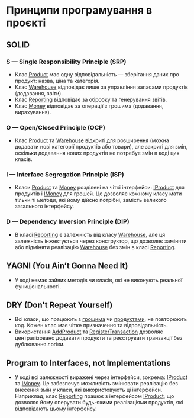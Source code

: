 # Принципи програмування в проєкті

## SOLID
### S — Single Responsibility Principle (SRP)
+ Клас [Product](./Clases/Product.cs) має одну відповідальність — зберігання даних про продукт: назва, ціна та категорія.
+ Клас [Warehouse](./Clases/Warehouse.cs) відповідає лише за управління запасами продуктів (додавання, звіти).
+ Клас [Reporting](./Clases/Reporting.cs) відповідає за обробку та генерування звітів.
+ Клас [Money](./Clases/Money.cs) відповідає за операції з грошима (додавання, вирахування).

### O — Open/Closed Principle (OCP)
+ Клас [Product](./Clases/Product.cs) та [Warehouse](./Clases/Warehouse.cs) відкриті для розширення (можна додавати нові категорії продуктів або товари), але закриті для змін, оскільки додавання нових продуктів не потребує змін в коді цих класів.

### I — Interface Segregation Principle (ISP)
+ Класи [Product](./Clases/Product.cs) та [Money](./Clases/Money.cs) розділені на чіткі інтерфейси: [IProduct](./Clases/IProduct.cs) для продуктів і [IMoney](./Clases/IMoney.cs) для грошей. Це дозволяє кожному класу мати тільки ті методи, які йому дійсно потрібні, замість великого загального інтерфейсу.

### D — Dependency Inversion Principle (DIP)
+ В класі [Reporting](./Clases/Reporting.cs) є залежність від класу [Warehouse](./Clases/Warehouse.cs), але ця залежність інжектується через конструктор, що дозволяє заміняти або підміняти реалізацію [Warehouse](./Clases/Warehouse.cs) без змін в класі [Reporting](./Clases/Reporting.cs).

## YAGNI (You Ain’t Gonna Need It)
+ У коді немає зайвих методів чи класів, які не виконують реальної функціональності.

## DRY (Don't Repeat Yourself)
+ Всі класи, що працюють з [грошима](./Clases/Money.cs) чи [продуктами](./Clases/Product.cs), не повторюють код. Кожен клас має чітке призначення та відповідальність.
+ Використання [AddProduct](./Clases/Warehouse.cs#L5-L8) та [RegisterTransaction](./Clases/Reporting.cs#L5-L11) дозволяє централізовано додавати продукти та реєструвати транзакції без дублювання логіки.

## Program to Interfaces, not Implementations
+ У коді всі залежності виражені через інтерфейси, зокрема: [IProduct](./Clases/IProduct.cs) та [IMoney](./Clases/IMoney.cs). Це забезпечує можливість змінювати реалізацію без внесення змін у класи, які використовують ці інтерфейси. Наприклад, клас [Reporting](./Clases/Reporting.cs) працює з інтерфейсом [IProduct](./Clases/IProduct.cs), що дозволяє йому оперувати будь-якими реалізаціями продуктів, які відповідають цьому інтерфейсу.


